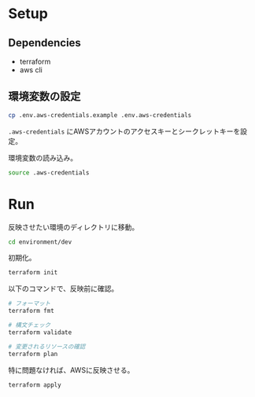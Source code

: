 # Setup

## Dependencies

- terraform
- aws cli

## 環境変数の設定

```bash
cp .env.aws-credentials.example .env.aws-credentials
```

`.aws-credentials` にAWSアカウントのアクセスキーとシークレットキーを設定。

環境変数の読み込み。

```bash
source .aws-credentials
```

# Run

反映させたい環境のディレクトリに移動。

```bash
cd environment/dev
```

初期化。

```bash
terraform init
```

以下のコマンドで、反映前に確認。

```bash
# フォーマット
terraform fmt

# 構文チェック
terraform validate

# 変更されるリソースの確認
terraform plan
```

特に問題なければ、AWSに反映させる。

```bash
terraform apply
```
